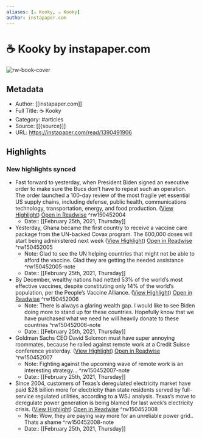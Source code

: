 ```yaml
---
aliases: [☕️ Kooky, ☕️ Kooky]
author: instapaper.com
---
```

# ☕️ Kooky by instapaper.com

![rw-book-cover](https://readwise-assets.s3.amazonaws.com/static/images/article4.6bc1851654a0.png)

## Metadata
- Author: [[instapaper.com]]
- Full Title: ☕️ Kooky
- Category: #articles
- Source: [[{source}]]
- URL: https://instapaper.com/read/1390491906

## Highlights
### New highlights synced
- Fast forward to yesterday, when President Biden signed an executive order to make sure the Bucs don’t have to repeat such an operation. 
  The order launched a 100-day review of the most fragile yet essential US supply chains, including defense, public health, communications technology, transportation, energy, and food production. ([View Highlight](https://instapaper.com/read/1390491906/15630371)) [Open in Readwise](https://readwise.io/open/150452004) ^rw150452004
    - Date:: [[February 25th, 2021, Thursday]]
- Yesterday, Ghana became the first country to receive a vaccine care package from the UN-backed Covax program. The 600,000 doses will start being administered next week ([View Highlight](https://instapaper.com/read/1390491906/15630518)) [Open in Readwise](https://readwise.io/open/150452005) ^rw150452005
    - Note: Glad to see the UN helping countries that might not be able to afford the vaccine. Glad they are getting the needed assistance ^rw150452005-note
    - Date:: [[February 25th, 2021, Thursday]]
- By December, wealthy nations had netted 53% of the world’s most effective vaccines, despite constituting only 14% of the world’s population, per the People’s Vaccine Alliance. ([View Highlight](https://instapaper.com/read/1390491906/15630526)) [Open in Readwise](https://readwise.io/open/150452006) ^rw150452006
    - Note: There is always a glaring wealth gap. I would like to see Biden doing more to stand up for these countries. Hopefully know that we have purchased what we need he will heavily donate to these countries ^rw150452006-note
    - Date:: [[February 25th, 2021, Thursday]]
- Goldman Sachs CEO David Solomon must have super annoying roommates, because he railed against remote work at a Credit Suisse conference yesterday. ([View Highlight](https://instapaper.com/read/1390491906/15630545)) [Open in Readwise](https://readwise.io/open/150452007) ^rw150452007
    - Note: Fighting against the upcoming wave of remote work is an interesting strategy... ^rw150452007-note
    - Date:: [[February 25th, 2021, Thursday]]
- Since 2004, customers of Texas’s deregulated electricity market have paid $28 billion more for electricity than state residents served by full-service regulated utilities, according to a WSJ analysis. Texas’s move to deregulate power generation is being blamed for last week’s electricity crisis. ([View Highlight](https://instapaper.com/read/1390491906/15630553)) [Open in Readwise](https://readwise.io/open/150452008) ^rw150452008
    - Note: Wow, they are paying way more for an unreliable power grid.. Thats a shame ^rw150452008-note
    - Date:: [[February 25th, 2021, Thursday]]
